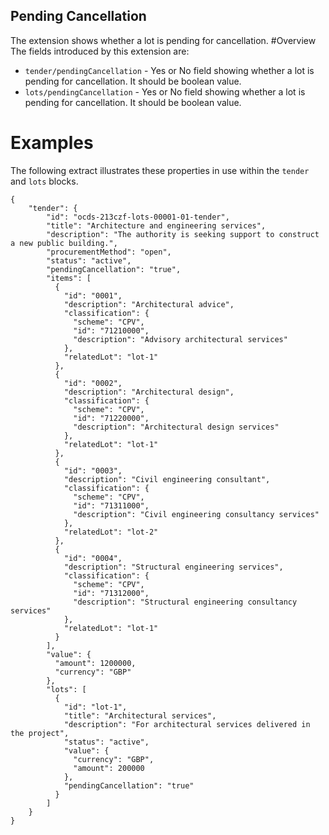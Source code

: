 ## Pending Cancellation
The extension shows  whether a lot is pending for cancellation.
#Overview
The fields introduced by this extension are:
- `tender/pendingCancellation` - Yes or No field showing  whether a lot is pending for cancellation. 
It should be boolean value.
- `lots/pendingCancellation` - Yes or No field showing  whether a lot is pending for cancellation.
It should be boolean value.
# Examples
The following extract illustrates these properties in use within the 
`tender` and `lots` blocks.
```
{
    "tender": {
        "id": "ocds-213czf-lots-00001-01-tender",
        "title": "Architecture and engineering services",
        "description": "The authority is seeking support to construct a new public building.",
        "procurementMethod": "open",
        "status": "active",
        "pendingCancellation": "true",
        "items": [
          {
            "id": "0001",
            "description": "Architectural advice",
            "classification": {
              "scheme": "CPV",
              "id": "71210000",
              "description": "Advisory architectural services"
            },
            "relatedLot": "lot-1"
          },
          {
            "id": "0002",
            "description": "Architectural design",
            "classification": {
              "scheme": "CPV",
              "id": "71220000",
              "description": "Architectural design services"
            },
            "relatedLot": "lot-1"
          },
          {
            "id": "0003",
            "description": "Civil engineering consultant",
            "classification": {
              "scheme": "CPV",
              "id": "71311000",
              "description": "Civil engineering consultancy services"
            },
            "relatedLot": "lot-2"
          },
          {
            "id": "0004",
            "description": "Structural engineering services",
            "classification": {
              "scheme": "CPV",
              "id": "71312000",
              "description": "Structural engineering consultancy services"
            },
            "relatedLot": "lot-1"
          }
        ],
        "value": {
          "amount": 1200000,
          "currency": "GBP"
        },
        "lots": [
          {
            "id": "lot-1",
            "title": "Architectural services",
            "description": "For architectural services delivered in the project",
            "status": "active",
            "value": {
              "currency": "GBP",
              "amount": 200000
            },
            "pendingCancellation": "true"
          }
        ]
    }
}
```